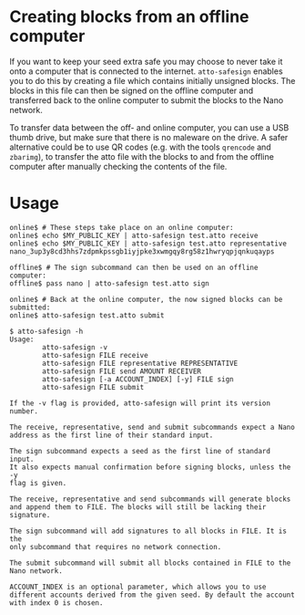 # Creating blocks from an offline computer
If you want to keep your seed extra safe you may choose to never take
it onto a computer that is connected to the internet. `atto-safesign`
enables you to do this by creating a file which contains initially
unsigned blocks. The blocks in this file can then be signed on the
offline computer and transferred back to the online computer to submit
the blocks to the Nano network.

To transfer data between the off- and online computer, you can use a
USB thumb drive, but make sure that there is no maleware on the drive.
A safer alternative could be to use QR codes (e.g. with the tools
`qrencode` and `zbarimg`), to transfer the atto file with the blocks to
and from the offline computer after manually checking the contents of
the file.

# Usage
```
online$ # These steps take place on an online computer:
online$ echo $MY_PUBLIC_KEY | atto-safesign test.atto receive
online$ echo $MY_PUBLIC_KEY | atto-safesign test.atto representative nano_3up3y8cd3hhs7zdpmkpssgb1iyjpke3xwmgqy8rg58z1hwryqpjqnkuqayps

offline$ # The sign subcommand can then be used on an offline computer:
offline$ pass nano | atto-safesign test.atto sign

online$ # Back at the online computer, the now signed blocks can be submitted:
online$ atto-safesign test.atto submit
```

```
$ atto-safesign -h
Usage:
        atto-safesign -v
        atto-safesign FILE receive
        atto-safesign FILE representative REPRESENTATIVE
        atto-safesign FILE send AMOUNT RECEIVER
        atto-safesign [-a ACCOUNT_INDEX] [-y] FILE sign
        atto-safesign FILE submit

If the -v flag is provided, atto-safesign will print its version number.

The receive, representative, send and submit subcommands expect a Nano
address as the first line of their standard input.

The sign subcommand expects a seed as the first line of standard input.
It also expects manual confirmation before signing blocks, unless the -y
flag is given.

The receive, representative and send subcommands will generate blocks
and append them to FILE. The blocks will still be lacking their
signature.

The sign subcommand will add signatures to all blocks in FILE. It is the
only subcommand that requires no network connection.

The submit subcommand will submit all blocks contained in FILE to the
Nano network.

ACCOUNT_INDEX is an optional parameter, which allows you to use
different accounts derived from the given seed. By default the account
with index 0 is chosen.
```
